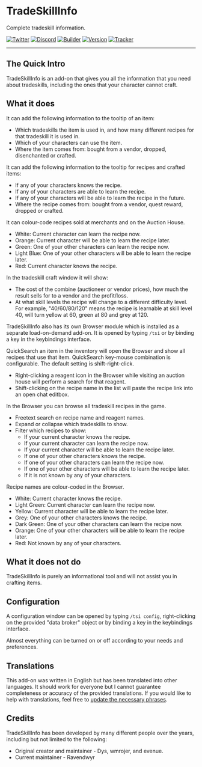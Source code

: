 # TradeSkillInfo

Complete tradeskill information.

[![Twitter](https://img.shields.io/twitter/follow/ravendwyr.svg?label=Twitter&style=popout)](https://twitter.com/Ravendwyr)
[![Discord](https://img.shields.io/discord/299308204393889802.svg?label=Discord&style=popout)](https://discord.gg/XC2REFu)
[![Builder](https://img.shields.io/travis/com/ravendwyr/tradeskillinfo.svg?label=Build&style=popout)](https://travis-ci.com/Ravendwyr/TradeSkillInfo)
[![Version](https://img.shields.io/github/tag-date/ravendwyr/tradeskillinfo.svg?label=Version&style=popout)](https://www.curseforge.com/wow/addons/tradeskill-info/files/all)
[![Tracker](https://img.shields.io/github/issues/ravendwyr/tradeskillinfo.svg?label=Issues&style=popout)](https://github.com/Ravendwyr/TradeSkillInfo/issues)

***

## The Quick Intro

TradeSkillInfo is an add-on that gives you all the information that you need about tradeskills, including the ones that your character cannot craft.

## What it does

It can add the following information to the tooltip of an item:

* Which tradeskills the item is used in, and how many different recipes for that tradeskill it is used in.
* Which of your characters can use the item.
* Where the item comes from: bought from a vendor, dropped, disenchanted or crafted.

It can add the following information to the tooltip for recipes and crafted items:

* If any of your characters knows the recipe.
* If any of your characters are able to learn the recipe.
* If any of your characters will be able to learn the recipe in the future.
* Where the recipe comes from: bought from a vendor, quest reward, dropped or crafted.

It can colour-code recipes sold at merchants and on the Auction House.

* White: Current character can learn the recipe now.
* Orange: Current character will be able to learn the recipe later.
* Green: One of your other characters can learn the recipe now.
* Light Blue: One of your other characters will be able to learn the recipe later.
* Red: Current character knows the recipe.

In the tradeskill craft window it will show:

* The cost of the combine (auctioneer or vendor prices), how much the result sells for to a vendor and the profit/loss.
* At what skill levels the recipe will change to a different difficulty level. For example, "40/60/80/120" means the recipe is learnable at skill level 40, will turn yellow at 60, green at 80 and grey at 120.

TradeSkillInfo also has its own Browser module which is installed as a separate load-on-demand add-on. It is opened by typing `/tsi` or by binding a key in the keybindings interface.

QuickSearch an item in the inventory will open the Browser and show all recipes that use that item. QuickSearch key-mouse combination is configurable.  The default setting is shift-right-click.

* Right-clicking a reagent icon in the Browser while visiting an auction house will perform a search for that reagent.
* Shift-clicking on the recipe name in the list will paste the recipe link into an open chat editbox.

In the Browser you can browse all tradeskill recipes in the game.

* Freetext search on recipe name and reagent names.
* Expand or collapse which tradeskills to show.
* Filter which recipes to show:
    * If your current character knows the recipe.
    * If your current character can learn the recipe now.
    * If your current character will be able to learn the recipe later.
    * If one of your other characters knows the recipe.
    * If one of your other characters can learn the recipe now.
    * If one of your other characters will be able to learn the recipe later.
    * If it is not known by any of your characters.

Recipe names are colour-coded in the Browser.

* White: Current character knows the recipe.
* Light Green: Current character can learn the recipe now.
* Yellow: Current character will be able to learn the recipe later.
* Grey: One of your other characters knows the recipe.
* Dark Green: One of your other characters can learn the recipe now.
* Orange: One of your other characters will be able to learn the recipe later.
* Red: Not known by any of your characters.

## What it does not do

TradeSkillInfo is purely an informational tool and will not assist you in crafting items.

## Configuration

A configuration window can be opened by typing `/tsi config`, right-clicking on the provided "data broker" object or by binding a key in the keybindings interface.

Almost everything can be turned on or off according to your needs and preferences.

## Translations

This add-on was written in English but has been translated into other languages.  It should work for everyone but I cannot guarantee completeness or accuracy of the provided translations.  If you would like to help with translations, feel free to [update the necessary phrases](https://www.curseforge.com/wow/addons/tradeskill-info/localization).

## Credits

TradeSkillInfo has been developed by many different people over the years, including but not limited to the following:

* Original creator and maintainer - Dys, wmrojer, and evenue.
* Current maintainer - Ravendwyr
